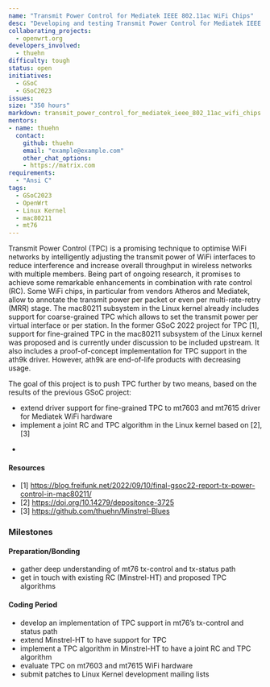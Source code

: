 ```yaml
---
name: "Transmit Power Control for Mediatek IEEE 802.11ac WiFi Chips"
desc: "Developing and testing Transmit Power Control for Mediatek IEEE 802.11ac (VHT) WiFi Chips"
collaborating_projects:
  - openwrt.org
developers_involved:
  - thuehn
difficulty: tough
status: open
initiatives:
  - GSoC
  - GSoC2023
issues:
size: "350 hours"
markdown: transmit_power_control_for_mediatek_ieee_802_11ac_wifi_chips.md
mentors:
- name: thuehn
  contact:
    github: thuehn
    email: "example@example.com"
    other_chat_options:
    - https://matrix.com
requirements:
  - "Ansi C"
tags:
  - GSoC2023
  - OpenWrt
  - Linux Kernel
  - mac80211
  - mt76
---
```


Transmit Power Control (TPC) is a promising technique to optimise WiFi networks by intelligently adjusting the transmit power of WiFi interfaces to reduce interference and increase overall throughput in wireless networks with multiple members. Being part of ongoing research, it promises to achieve some remarkable enhancements in combination with rate control (RC). Some WiFi chips, in particular from vendors Atheros and Mediatek, allow to annotate the transmit power per packet or even per multi-rate-retry (MRR) stage.
The mac80211 subsystem in the Linux kernel already includes support for coarse-grained TPC which allows to set the transmit power per virtual interface or per station. In the former GSoC 2022 project for TPC [1], support for fine-grained TPC in the mac80211 subsystem of the Linux kernel was proposed and is currently under discussion to be included upstream. It also includes a proof-of-concept implementation for TPC support in the ath9k driver. However, ath9k are end-of-life products with decreasing usage.

The goal of this project is to push TPC further by two means, based on the results of the previous GSoC project:
* extend driver support for fine-grained TPC to mt7603 and mt7615 driver for Mediatek WiFi hardware
* implement a joint RC and TPC algorithm in the Linux kernel based on [2], [3]

-

#### Resources

* [1] https://blog.freifunk.net/2022/09/10/final-gsoc22-report-tx-power-control-in-mac80211/
* [2] https://doi.org/10.14279/depositonce-3725
* [3] https://github.com/thuehn/Minstrel-Blues

### Milestones

#### Preparation/Bonding

* gather deep understanding of mt76 tx-control and tx-status path
* get in touch with existing RC (Minstrel-HT) and proposed TPC algorithms

#### Coding Period

* develop an implementation of TPC support in mt76’s tx-control and status path
* extend Minstrel-HT to have support for TPC
* implement a TPC algorithm in Minstrel-HT to have a joint RC and TPC algorithm
* evaluate TPC on mt7603 and mt7615 WiFi hardware
* submit patches to Linux Kernel development mailing lists

